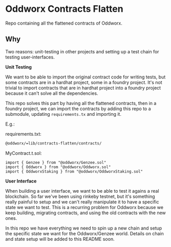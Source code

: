 # Oddworx Contracts Flatten

Repo containing all the flattened contracts of Oddworx.

## Why

Two reasons: unit-testing in other projects and setting up a test chain for testing user-interfaces.

**Unit Testing**

We want to be able to import the original contract code for writing tests, but some contracts are in a hardhat project, some in a foundry project. It's not trivial to import contracts that are in hardhat project into a foundry project because it can't solve all the dependencies.

This repo solves this part by having all the flattened contracts, then in a foundry project, we can import the contracts by adding this repo to a submodule, updating `requirements.tx` and importing it.

E.g.:

requirements.txt:

```txt
@oddworx/=lib/contracts-flatten/contracts/
```

MyContract.t.sol:
```solidity
import { Genzee } from "@oddworx/Genzee.sol"
import { Oddworx } from "@oddworx/Oddworx.sol"
import { OddworxStaking } from "@oddworx/OddworxStaking.sol"
```

**User Interface**

When building a user interface, we want to be able to test it agains a real blockchain. So far we've been using rinkeby testnet, but it's something really painful to setup and we can't really manipulate it to have a specific state we want to test. This is a recurring problem for Oddworx because we keep building, migrating contracts, and using the old contracts with the new ones.

In this repo we have everything we need to spin up a new chain and setup the specific state we want for the Oddworx/Genzee world. Details on chain and state setup will be added to this README soon.